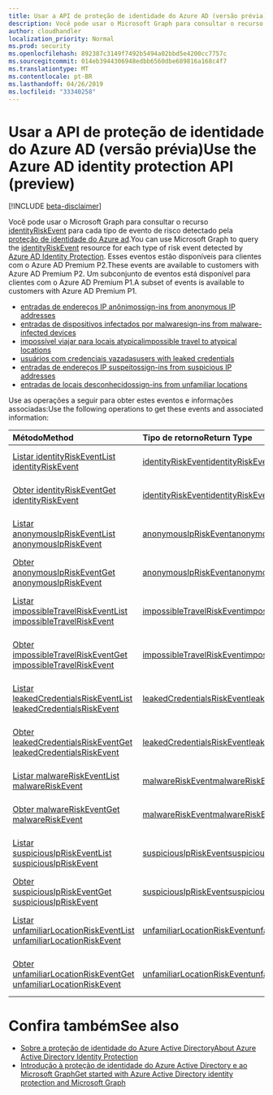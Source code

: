 ```yaml
---
title: Usar a API de proteção de identidade do Azure AD (versão prévia)
description: Você pode usar o Microsoft Graph para consultar o recurso identityRiskEvent para cada tipo de evento de risco detectado pela proteção de identidade do Azure AD. Esses eventos estão disponíveis para clientes com o Azure AD Premium P2. Um subconjunto de eventos está disponível para clientes com o Azure AD Premium P1.
author: cloudhandler
localization_priority: Normal
ms.prod: security
ms.openlocfilehash: 892387c3149f7492b5494a02bbd5e4200cc7757c
ms.sourcegitcommit: 014eb3944306948edbb6560dbe689816a168c4f7
ms.translationtype: MT
ms.contentlocale: pt-BR
ms.lasthandoff: 04/26/2019
ms.locfileid: "33340258"
---
```

# <a name="use-the-azure-ad-identity-protection-api-preview"></a><span data-ttu-id="b57bb-105">Usar a API de proteção de identidade do Azure AD (versão prévia)</span><span class="sxs-lookup"><span data-stu-id="b57bb-105">Use the Azure AD identity protection API (preview)</span></span>

[!INCLUDE [beta-disclaimer](../../includes/beta-disclaimer.md)]

<span data-ttu-id="b57bb-106">Você pode usar o Microsoft Graph para consultar o recurso [identityRiskEvent](identityriskevent.md) para cada tipo de evento de risco detectado pela [proteção de identidade do Azure ad](https://docs.microsoft.com/en-us/azure/active-directory/active-directory-identityprotection).</span><span class="sxs-lookup"><span data-stu-id="b57bb-106">You can use Microsoft Graph to query the [identityRiskEvent](identityriskevent.md) resource for each type of risk event detected by [Azure AD Identity Protection](https://docs.microsoft.com/en-us/azure/active-directory/active-directory-identityprotection).</span></span> <span data-ttu-id="b57bb-107">Esses eventos estão disponíveis para clientes com o Azure AD Premium P2.</span><span class="sxs-lookup"><span data-stu-id="b57bb-107">These events are available to customers with Azure AD Premium P2.</span></span> <span data-ttu-id="b57bb-108">Um subconjunto de eventos está disponível para clientes com o Azure AD Premium P1.</span><span class="sxs-lookup"><span data-stu-id="b57bb-108">A subset of events is available to customers with Azure AD Premium P1.</span></span>

* [<span data-ttu-id="b57bb-109">entradas de endereços IP anônimos</span><span class="sxs-lookup"><span data-stu-id="b57bb-109">sign-ins from anonymous IP addresses</span></span>](anonymousipriskevent.md)
* [<span data-ttu-id="b57bb-110">entradas de dispositivos infectados por malware</span><span class="sxs-lookup"><span data-stu-id="b57bb-110">sign-ins from malware-infected devices</span></span>](malwareriskevent.md)
* [<span data-ttu-id="b57bb-111">impossível viajar para locais atypical</span><span class="sxs-lookup"><span data-stu-id="b57bb-111">impossible travel to atypical locations</span></span>](impossibletravelriskevent.md)
* [<span data-ttu-id="b57bb-112">usuários com credenciais vazadas</span><span class="sxs-lookup"><span data-stu-id="b57bb-112">users with leaked credentials</span></span>](leakedcredentialsriskevent.md)
* [<span data-ttu-id="b57bb-113">entradas de endereços IP suspeitos</span><span class="sxs-lookup"><span data-stu-id="b57bb-113">sign-ins from suspicious IP addresses</span></span>](suspiciousipriskevent.md)
* [<span data-ttu-id="b57bb-114">entradas de locais desconhecidos</span><span class="sxs-lookup"><span data-stu-id="b57bb-114">sign-ins from unfamiliar locations</span></span>](unfamiliarlocationriskevent.md)

<span data-ttu-id="b57bb-115">Use as operações a seguir para obter estes eventos e informações associadas:</span><span class="sxs-lookup"><span data-stu-id="b57bb-115">Use the following operations to get these events and associated information:</span></span>

| <span data-ttu-id="b57bb-116">Método</span><span class="sxs-lookup"><span data-stu-id="b57bb-116">Method</span></span>           | <span data-ttu-id="b57bb-117">Tipo de retorno</span><span class="sxs-lookup"><span data-stu-id="b57bb-117">Return Type</span></span>    |<span data-ttu-id="b57bb-118">Descrição</span><span class="sxs-lookup"><span data-stu-id="b57bb-118">Description</span></span>|
|:---------------|:--------|:----------|
|[<span data-ttu-id="b57bb-119">Listar identityRiskEvent</span><span class="sxs-lookup"><span data-stu-id="b57bb-119">List identityRiskEvent</span></span>](../api/identityriskevent-get.md) |[<span data-ttu-id="b57bb-120">identityRiskEvent</span><span class="sxs-lookup"><span data-stu-id="b57bb-120">identityRiskEvent</span></span>](identityriskevent.md)| <span data-ttu-id="b57bb-121">Obtém a coleção identityRiskEvent.</span><span class="sxs-lookup"><span data-stu-id="b57bb-121">Get identityRiskEvent collection.</span></span> |
|[<span data-ttu-id="b57bb-122">Obter identityRiskEvent</span><span class="sxs-lookup"><span data-stu-id="b57bb-122">Get identityRiskEvent</span></span>](../api/identityriskevent-get.md) |[<span data-ttu-id="b57bb-123">identityRiskEvent</span><span class="sxs-lookup"><span data-stu-id="b57bb-123">identityRiskEvent</span></span>](identityriskevent.md)| <span data-ttu-id="b57bb-124">Obtém o objeto identityRiskEvent.</span><span class="sxs-lookup"><span data-stu-id="b57bb-124">Get identityRiskEvent object.</span></span> |
|[<span data-ttu-id="b57bb-125">Listar anonymousIpRiskEvent</span><span class="sxs-lookup"><span data-stu-id="b57bb-125">List anonymousIpRiskEvent</span></span>](../api/anonymousipriskevent-get.md) |[<span data-ttu-id="b57bb-126">anonymousIpRiskEvent</span><span class="sxs-lookup"><span data-stu-id="b57bb-126">anonymousIpRiskEvent</span></span>](anonymousipriskevent.md)| <span data-ttu-id="b57bb-127">Obtém a coleção anonymousIpRiskEvent.</span><span class="sxs-lookup"><span data-stu-id="b57bb-127">Get anonymousIpRiskEvent collection.</span></span> |
|[<span data-ttu-id="b57bb-128">Obter anonymousIpRiskEvent</span><span class="sxs-lookup"><span data-stu-id="b57bb-128">Get anonymousIpRiskEvent</span></span>](../api/anonymousipriskevent-get.md) |[<span data-ttu-id="b57bb-129">anonymousIpRiskEvent</span><span class="sxs-lookup"><span data-stu-id="b57bb-129">anonymousIpRiskEvent</span></span>](anonymousipriskevent.md)| <span data-ttu-id="b57bb-130">Obtém o objeto anonymousIpRiskEvent.</span><span class="sxs-lookup"><span data-stu-id="b57bb-130">Get anonymousIpRiskEvent object.</span></span> |
|[<span data-ttu-id="b57bb-131">Listar impossibleTravelRiskEvent</span><span class="sxs-lookup"><span data-stu-id="b57bb-131">List impossibleTravelRiskEvent</span></span>](../api/impossibletravelriskevent-get.md) |[<span data-ttu-id="b57bb-132">impossibleTravelRiskEvent</span><span class="sxs-lookup"><span data-stu-id="b57bb-132">impossibleTravelRiskEvent</span></span>](impossibletravelriskevent.md)| <span data-ttu-id="b57bb-133">Obtém a coleção impossibleTravelRiskEvent.</span><span class="sxs-lookup"><span data-stu-id="b57bb-133">Get impossibleTravelRiskEvent collection.</span></span> |
|[<span data-ttu-id="b57bb-134">Obter impossibleTravelRiskEvent</span><span class="sxs-lookup"><span data-stu-id="b57bb-134">Get impossibleTravelRiskEvent</span></span>](../api/impossibletravelriskevent-get.md) |[<span data-ttu-id="b57bb-135">impossibleTravelRiskEvent</span><span class="sxs-lookup"><span data-stu-id="b57bb-135">impossibleTravelRiskEvent</span></span>](impossibletravelriskevent.md)| <span data-ttu-id="b57bb-136">Obtém o objeto impossibleTravelRiskEvent.</span><span class="sxs-lookup"><span data-stu-id="b57bb-136">Get impossibleTravelRiskEvent object.</span></span> |
|[<span data-ttu-id="b57bb-137">Listar leakedCredentialsRiskEvent</span><span class="sxs-lookup"><span data-stu-id="b57bb-137">List leakedCredentialsRiskEvent</span></span>](../api/leakedcredentialsriskevent-get.md) |[<span data-ttu-id="b57bb-138">leakedCredentialsRiskEvent</span><span class="sxs-lookup"><span data-stu-id="b57bb-138">leakedCredentialsRiskEvent</span></span>](leakedcredentialsriskevent.md)| <span data-ttu-id="b57bb-139">Obtém a coleção leakedCredentialsRiskEvent.</span><span class="sxs-lookup"><span data-stu-id="b57bb-139">Get leakedCredentialsRiskEvent collection.</span></span> |
|[<span data-ttu-id="b57bb-140">Obter leakedCredentialsRiskEvent</span><span class="sxs-lookup"><span data-stu-id="b57bb-140">Get leakedCredentialsRiskEvent</span></span>](../api/leakedcredentialsriskevent-get.md) |[<span data-ttu-id="b57bb-141">leakedCredentialsRiskEvent</span><span class="sxs-lookup"><span data-stu-id="b57bb-141">leakedCredentialsRiskEvent</span></span>](leakedcredentialsriskevent.md)| <span data-ttu-id="b57bb-142">Obtém o objeto leakedCredentialsRiskEvent.</span><span class="sxs-lookup"><span data-stu-id="b57bb-142">Get leakedCredentialsRiskEvent object.</span></span> |
|[<span data-ttu-id="b57bb-143">Listar malwareRiskEvent</span><span class="sxs-lookup"><span data-stu-id="b57bb-143">List malwareRiskEvent</span></span>](../api/malwareriskevent-get.md) |[<span data-ttu-id="b57bb-144">malwareRiskEvent</span><span class="sxs-lookup"><span data-stu-id="b57bb-144">malwareRiskEvent</span></span>](malwareriskevent.md)| <span data-ttu-id="b57bb-145">Obtém a coleção malwareRiskEvent.</span><span class="sxs-lookup"><span data-stu-id="b57bb-145">Get malwareRiskEvent collection.</span></span> |
|[<span data-ttu-id="b57bb-146">Obter malwareRiskEvent</span><span class="sxs-lookup"><span data-stu-id="b57bb-146">Get malwareRiskEvent</span></span>](../api/malwareriskevent-get.md) |[<span data-ttu-id="b57bb-147">malwareRiskEvent</span><span class="sxs-lookup"><span data-stu-id="b57bb-147">malwareRiskEvent</span></span>](malwareriskevent.md)| <span data-ttu-id="b57bb-148">Obtém o objeto malwareRiskEvent.</span><span class="sxs-lookup"><span data-stu-id="b57bb-148">Get malwareRiskEvent object.</span></span> |
|[<span data-ttu-id="b57bb-149">Listar suspiciousIpRiskEvent</span><span class="sxs-lookup"><span data-stu-id="b57bb-149">List suspiciousIpRiskEvent</span></span>](../api/suspiciousipriskevent-get.md) |[<span data-ttu-id="b57bb-150">suspiciousIpRiskEvent</span><span class="sxs-lookup"><span data-stu-id="b57bb-150">suspiciousIpRiskEvent</span></span>](suspiciousipriskevent.md)| <span data-ttu-id="b57bb-151">Obtém a coleção suspiciousIpRiskEvent.</span><span class="sxs-lookup"><span data-stu-id="b57bb-151">Get suspiciousIpRiskEvent collection.</span></span> |
|[<span data-ttu-id="b57bb-152">Obter suspiciousIpRiskEvent</span><span class="sxs-lookup"><span data-stu-id="b57bb-152">Get suspiciousIpRiskEvent</span></span>](../api/suspiciousipriskevent-get.md) |[<span data-ttu-id="b57bb-153">suspiciousIpRiskEvent</span><span class="sxs-lookup"><span data-stu-id="b57bb-153">suspiciousIpRiskEvent</span></span>](suspiciousipriskevent.md)| <span data-ttu-id="b57bb-154">Obtém o objeto suspiciousIpRiskEvent.</span><span class="sxs-lookup"><span data-stu-id="b57bb-154">Get suspiciousIpRiskEvent object.</span></span> |
|[<span data-ttu-id="b57bb-155">Listar unfamiliarLocationRiskEvent</span><span class="sxs-lookup"><span data-stu-id="b57bb-155">List unfamiliarLocationRiskEvent</span></span>](../api/unfamiliarlocationriskevent-get.md) |[<span data-ttu-id="b57bb-156">unfamiliarLocationRiskEvent</span><span class="sxs-lookup"><span data-stu-id="b57bb-156">unfamiliarLocationRiskEvent</span></span>](unfamiliarlocationriskevent.md)| <span data-ttu-id="b57bb-157">Obtém a coleção unfamiliarLocationRiskEvent.</span><span class="sxs-lookup"><span data-stu-id="b57bb-157">Get unfamiliarLocationRiskEvent collection.</span></span> |
|[<span data-ttu-id="b57bb-158">Obter unfamiliarLocationRiskEvent</span><span class="sxs-lookup"><span data-stu-id="b57bb-158">Get unfamiliarLocationRiskEvent</span></span>](../api/unfamiliarlocationriskevent-get.md) |[<span data-ttu-id="b57bb-159">unfamiliarLocationRiskEvent</span><span class="sxs-lookup"><span data-stu-id="b57bb-159">unfamiliarLocationRiskEvent</span></span>](unfamiliarlocationriskevent.md)| <span data-ttu-id="b57bb-160">Obtém o objeto unfamiliarLocationRiskEvent.</span><span class="sxs-lookup"><span data-stu-id="b57bb-160">Get unfamiliarLocationRiskEvent object.</span></span> |

# <a name="see-also"></a><span data-ttu-id="b57bb-161">Confira também</span><span class="sxs-lookup"><span data-stu-id="b57bb-161">See also</span></span>

* [<span data-ttu-id="b57bb-162">Sobre a proteção de identidade do Azure Active Directory</span><span class="sxs-lookup"><span data-stu-id="b57bb-162">About Azure Active Directory Identity Protection</span></span>](https://docs.microsoft.com/en-us/azure/active-directory/active-directory-identityprotection)
* [<span data-ttu-id="b57bb-163">Introdução à proteção de identidade do Azure Active Directory e ao Microsoft Graph</span><span class="sxs-lookup"><span data-stu-id="b57bb-163">Get started with Azure Active Directory identity protection and Microsoft Graph</span></span>](https://docs.microsoft.com/en-us/azure/active-directory/active-directory-identityprotection-graph-getting-started)
